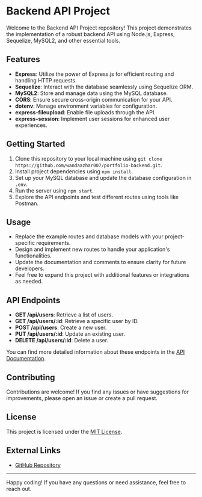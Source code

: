 # Backend API Project

Welcome to the Backend API Project repository! This project demonstrates the implementation of a robust backend API using Node.js, Express, Sequelize, MySQL2, and other essential tools.

## Features

- **Express**: Utilize the power of Express.js for efficient routing and handling HTTP requests.
- **Sequelize**: Interact with the database seamlessly using Sequelize ORM.
- **MySQL2**: Store and manage data using the MySQL database.
- **CORS**: Ensure secure cross-origin communication for your API.
- **dotenv**: Manage environment variables for configuration.
- **express-fileupload**: Enable file uploads through the API.
- **express-session**: Implement user sessions for enhanced user experiences.

## Getting Started

1. Clone this repository to your local machine using `git clone https://github.com/wandaazhar007/portfolio-backend.git`.
2. Install project dependencies using `npm install`.
3. Set up your MySQL database and update the database configuration in `.env`.
4. Run the server using `npm start`.
5. Explore the API endpoints and test different routes using tools like Postman.

## Usage

- Replace the example routes and database models with your project-specific requirements.
- Design and implement new routes to handle your application's functionalities.
- Update the documentation and comments to ensure clarity for future developers.
- Feel free to expand this project with additional features or integrations as needed.

## API Endpoints

- **GET /api/users**: Retrieve a list of users.
- **GET /api/users/:id**: Retrieve a specific user by ID.
- **POST /api/users**: Create a new user.
- **PUT /api/users/:id**: Update an existing user.
- **DELETE /api/users/:id**: Delete a user.

You can find more detailed information about these endpoints in the [API Documentation](./docs/api-documentation.md).

## Contributing

Contributions are welcome! If you find any issues or have suggestions for improvements, please open an issue or create a pull request.

## License

This project is licensed under the [MIT License](LICENSE).

## External Links

- [GitHub Repository](https://github.com/wandaazhar007/portfolio-backend.git)

---

Happy coding! If you have any questions or need assistance, feel free to reach out.
